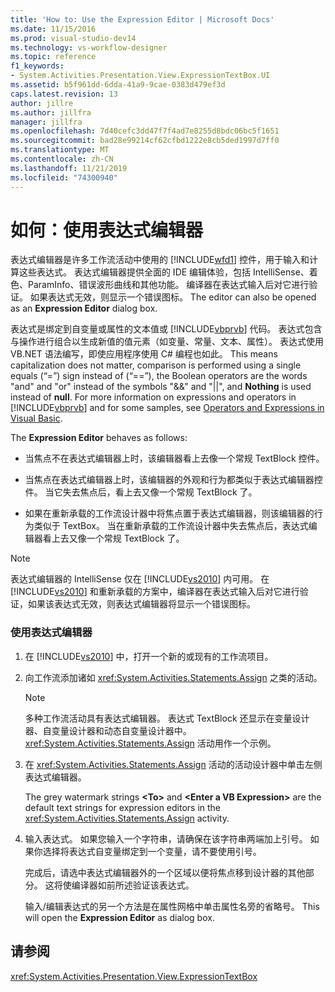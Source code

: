 ```yaml
---
title: 'How to: Use the Expression Editor | Microsoft Docs'
ms.date: 11/15/2016
ms.prod: visual-studio-dev14
ms.technology: vs-workflow-designer
ms.topic: reference
f1_keywords:
- System.Activities.Presentation.View.ExpressionTextBox.UI
ms.assetid: b5f961dd-6dda-41a9-9cae-0383d479ef3d
caps.latest.revision: 13
author: jillre
ms.author: jillfra
manager: jillfra
ms.openlocfilehash: 7d40cefc3dd47f7f4ad7e8255d8bdc06bc5f1651
ms.sourcegitcommit: bad28e99214cf62cfbd1222e8cb5ded1997d7ff0
ms.translationtype: MT
ms.contentlocale: zh-CN
ms.lasthandoff: 11/21/2019
ms.locfileid: "74300940"
---
```

# <a name="how-to-use-the-expression-editor"></a>如何：使用表达式编辑器
表达式编辑器是许多工作流活动中使用的 [!INCLUDE[wfd1](../includes/wfd1-md.md)] 控件，用于输入和计算这些表达式。 表达式编辑器提供全面的 IDE 编辑体验，包括 IntelliSense、着色、ParamInfo、错误波形曲线和其他功能。 编译器在表达式输入后对它进行验证。 如果表达式无效，则显示一个错误图标。 The editor can also be opened as an **Expression Editor** dialog box.

 表达式是绑定到自变量或属性的文本值或 [!INCLUDE[vbprvb](../includes/vbprvb-md.md)] 代码。 表达式包含与操作进行组合以生成新值的值元素（如变量、常量、文本、属性）。 表达式使用 VB.NET 语法编写，即使应用程序使用 C# 编程也如此。 This means capitalization does not matter, comparison is performed using a single equals (“=”) sign instead of (“==”), the Boolean operators are the words "and" and "or" instead of the symbols "&&" and "&#124;&#124;", and **Nothing** is used instead of **null**. For more information on expressions and operators in [!INCLUDE[vbprvb](../includes/vbprvb-md.md)] and for some samples, see [Operators and Expressions in Visual Basic](https://go.microsoft.com/fwlink/?LinkId=186818).

 The **Expression Editor** behaves as follows:

- 当焦点不在表达式编辑器上时，该编辑器看上去像一个常规 TextBlock 控件。

- 当焦点在表达式编辑器上时，该编辑器的外观和行为都类似于表达式编辑器控件。 当它失去焦点后，看上去又像一个常规 TextBlock 了。

- 如果在重新承载的工作流设计器中将焦点置于表达式编辑器，则该编辑器的行为类似于 TextBox。 当在重新承载的工作流设计器中失去焦点后，表达式编辑器看上去又像一个常规 TextBlock 了。

> [!NOTE]
> 表达式编辑器的 IntelliSense 仅在 [!INCLUDE[vs2010](../includes/vs2010-md.md)] 内可用。 在 [!INCLUDE[vs2010](../includes/vs2010-md.md)] 和重新承载的方案中，编译器在表达式输入后对它进行验证，如果该表达式无效，则表达式编辑器将显示一个错误图标。

### <a name="using-the-expression-editor"></a>使用表达式编辑器

1. 在 [!INCLUDE[vs2010](../includes/vs2010-md.md)] 中，打开一个新的或现有的工作流项目。

2. 向工作流添加诸如 <xref:System.Activities.Statements.Assign> 之类的活动。

    > [!NOTE]
    > 多种工作流活动具有表达式编辑器。 表达式 TextBlock 还显示在变量设计器、自变量设计器和动态自变量设计器中。 <xref:System.Activities.Statements.Assign> 活动用作一个示例。

3. 在 <xref:System.Activities.Statements.Assign> 活动的活动设计器中单击左侧表达式编辑器。

     The grey watermark strings **\<To>** and **\<Enter a VB Expression>** are the default text strings for expression editors in the <xref:System.Activities.Statements.Assign> activity.

4. 输入表达式。 如果您输入一个字符串，请确保在该字符串两端加上引号。 如果你选择将表达式自变量绑定到一个变量，请不要使用引号。

     完成后，请选中表达式编辑器外的一个区域以便将焦点移到设计器的其他部分。 这将使编译器如前所述验证该表达式。

     输入/编辑表达式的另一个方法是在属性网格中单击属性名旁的省略号。 This will open the **Expression Editor** as dialog box.

## <a name="see-also"></a>请参阅
 <xref:System.Activities.Presentation.View.ExpressionTextBox>